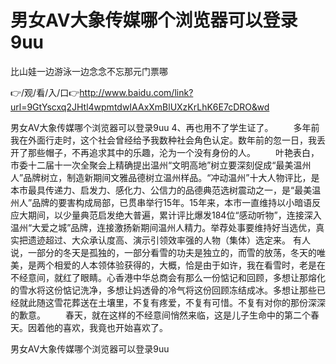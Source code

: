 # 男女AV大象传媒哪个浏览器可以登录9uu
比山娃一边游泳一边念念不忘那元门票哪

👉/观/看/入/口👉http://www.baidu.com/link?url=9GtYscxq2JHtl4wpmtdwIAAxXmBlUXzKrLhK6E7cDRO&wd

男女AV大象传媒哪个浏览器可以登录9uu	4、再也用不了学生证了。
　　多年前我在外面行走时，这个社会曾经给予我数种社会角色认定。数年前的忽一日，我丢开了那些帽子，不再追求其中的乐趣，沦为一个没有身份的人。
　　叶艳表白，市委十二届十一次全聚会上精确提出温州“文明高地”树立要深刻促成“最美温州人”品牌树立，制造新期间文雅品德树立温州样品。“冲动温州”十大人物评比，是本市最具传递力、启发力、感化力、公信力的品德典范选树震动之一，是“最美温州人”品牌的要害构成局部，已贯串举行15年。15年来，本市一直维持以小暗语反应大期间，以少量典范启发绝大普遍，累计评比爆发184位“感动听物”，连接深入温州“大爱之城”品牌，连接激扬新期间温州人精力。举荐处事要维持好当选优，真实把遗迹超过、大众承认度高、演示引领效率强的人物（集体）选定来。
有人说，一部分的冬天是孤独的，一部分看雪的功夫是独立的，而雪的放荡，冬天的唯美，是两个相爱的人本领体验获得的，大概，恰是由于如许，我在看雪时，老是在不经意间，就红了眼睛。心香港中华总商会有那么一份惦记和回顾，多想让那熔化的雪水将这份惦记洗净，多想让妈透骨的冷气将这份回顾冻结成冰。多想让那些已经就此随这雪花葬送在土壤里，不复有疼爱，不复有可惜。不复有对你的那份深深的歉意。
　　春天，就在这样的不经意间悄然来临，这是儿子生命中的第二个春天。因着他的喜欢，我竟也开始喜欢了。

男女AV大象传媒哪个浏览器可以登录9uu
